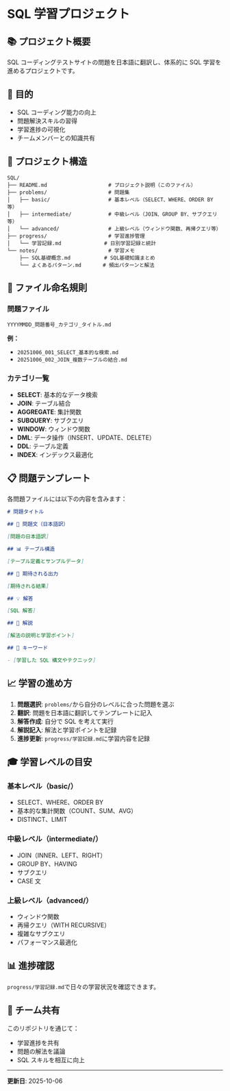 # SQL 学習プロジェクト

## 📚 プロジェクト概要

SQL コーディングテストサイトの問題を日本語に翻訳し、体系的に SQL 学習を進めるプロジェクトです。

## 🎯 目的

- SQL コーディング能力の向上
- 問題解決スキルの習得
- 学習進捗の可視化
- チームメンバーとの知識共有

## 📁 プロジェクト構造

```
SQL/
├── README.md                    # プロジェクト説明（このファイル）
├── problems/                    # 問題集
│   ├── basic/                   # 基本レベル（SELECT、WHERE、ORDER BY等）
│   ├── intermediate/            # 中級レベル（JOIN、GROUP BY、サブクエリ等）
│   └── advanced/                # 上級レベル（ウィンドウ関数、再帰クエリ等）
├── progress/                    # 学習進捗管理
│   └── 学習記録.md              # 日別学習記録と統計
└── notes/                       # 学習メモ
    ├── SQL基礎概念.md           # SQL基礎知識まとめ
    └── よくあるパターン.md       # 頻出パターンと解法
```

## 📝 ファイル命名規則

### 問題ファイル

`YYYYMMDD_問題番号_カテゴリ_タイトル.md`

**例：**

- `20251006_001_SELECT_基本的な検索.md`
- `20251006_002_JOIN_複数テーブルの結合.md`

### カテゴリ一覧

- **SELECT**: 基本的なデータ検索
- **JOIN**: テーブル結合
- **AGGREGATE**: 集計関数
- **SUBQUERY**: サブクエリ
- **WINDOW**: ウィンドウ関数
- **DML**: データ操作（INSERT、UPDATE、DELETE）
- **DDL**: テーブル定義
- **INDEX**: インデックス最適化

## 📋 問題テンプレート

各問題ファイルには以下の内容を含みます：

```markdown
# 問題タイトル

## 📖 問題文（日本語訳）

[問題の日本語訳]

## 📊 テーブル構造

[テーブル定義とサンプルデータ]

## 🎯 期待される出力

[期待される結果]

## 💡 解答

[SQL 解答]

## 📝 解説

[解法の説明と学習ポイント]

## 🔑 キーワード

- [学習した SQL 構文やテクニック]
```

## 📈 学習の進め方

1. **問題選択**: `problems/`から自分のレベルに合った問題を選ぶ
2. **翻訳**: 問題を日本語に翻訳してテンプレートに記入
3. **解答作成**: 自分で SQL を考えて実行
4. **解説記入**: 解法と学習ポイントを記録
5. **進捗更新**: `progress/学習記録.md`に学習内容を記録

## 🎓 学習レベルの目安

### 基本レベル（basic/）

- SELECT、WHERE、ORDER BY
- 基本的な集計関数（COUNT、SUM、AVG）
- DISTINCT、LIMIT

### 中級レベル（intermediate/）

- JOIN（INNER、LEFT、RIGHT）
- GROUP BY、HAVING
- サブクエリ
- CASE 文

### 上級レベル（advanced/）

- ウィンドウ関数
- 再帰クエリ（WITH RECURSIVE）
- 複雑なサブクエリ
- パフォーマンス最適化

## 📊 進捗確認

`progress/学習記録.md`で日々の学習状況を確認できます。

## 🤝 チーム共有

このリポジトリを通じて：

- 学習進捗を共有
- 問題の解法を議論
- SQL スキルを相互に向上

---

**更新日**: 2025-10-06
